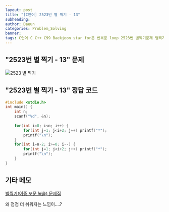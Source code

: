 ```yaml
---
layout: post
title: "[C언어] 2523번 별 찍기 - 13"
subheading: 
author: Daeun
categories: Problem_Solving
banner:
tags: C언어 C C++ C99 Baekjoon star for문 반복문 loop 2523번 별찍기문제 별찍기문제집
---
```


## "2523번 별 찍기 - 13" 문제
![2523 별 찍기](https://user-images.githubusercontent.com/79370538/219674693-eec93df9-50be-4819-a1b2-b6a19061852d.png)

## "2523번 별 찍기 - 13" 정답 코드
```c
#include <stdio.h>
int main() {
	int n;
	scanf("%d", &n);
	
	for(int i=0; i<n; i++) {
		for(int j=1; j<i+2; j++) printf("*");
		printf("\n");
	}
	for(int i=n-2; i>=0; i--) {
		for(int j=1; j<i+2; j++) printf("*");
		printf("\n");
	}
}
```

## 기타 메모
[별찍기(이중 포문 복습) 문제집](https://www.acmicpc.net/workbook/view/11093)

왜 점점 더 쉬워지는 느낌이....?